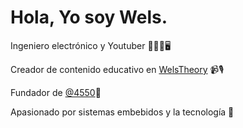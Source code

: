 # Hola, Yo soy Wels.

Ingeniero electrónico y Youtuber 👨🏻‍🏫🖥️

Creador de contenido educativo en [WelsTheory](https://youtube.com/wels_theory) 📹🎙️

Fundador de [@4550](https://instagram.com/team.4550)🤝

Apasionado por sistemas embebidos y la tecnología 🚀

